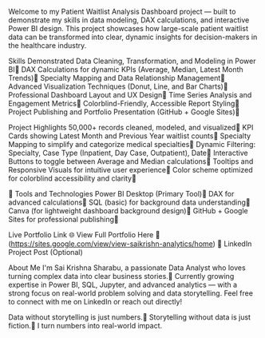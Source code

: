 Welcome to my Patient Waitlist Analysis Dashboard project — built to demonstrate my skills in data modeling, DAX calculations, and interactive Power BI design.
This project showcases how large-scale patient waitlist data can be transformed into clear, dynamic insights for decision-makers in the healthcare industry.

 Skills Demonstrated
Data Cleaning, Transformation, and Modeling in Power BI
DAX Calculations for dynamic KPIs (Average, Median, Latest Month Trends)
Specialty Mapping and Data Relationship Management
Advanced Visualization Techniques (Donut, Line, and Bar Charts)
Professional Dashboard Layout and UX Design
Time Series Analysis and Engagement Metrics
Colorblind-Friendly, Accessible Report Styling
Project Publishing and Portfolio Presentation (GitHub + Google Sites)

Project Highlights
50,000+ records cleaned, modeled, and visualized
KPI Cards showing Latest Month and Previous Year waitlist counts
Specialty Mapping to simplify and categorize medical specialties
Dynamic Filtering: Specialty, Case Type (Inpatient, Day Case, Outpatient), Date
Interactive Buttons to toggle between Average and Median calculations
Tooltips and Responsive Visuals for intuitive user experience
Color scheme optimized for colorblind accessibility and clarity

🔧 Tools and Technologies
Power BI Desktop (Primary Tool)
DAX for advanced calculations
SQL (basic) for background data understanding
Canva (for lightweight dashboard background design)
GitHub + Google Sites for professional publishing

 Live Portfolio Link
🌐 View Full Portfolio Here
🔗 (https://sites.google.com/view/view-saikrishn-analytics/home)
🔗 LinkedIn Project Post (Optional)

 About Me
I'm Sai Krishna Sharabu, a passionate Data Analyst who loves turning complex data into clear business stories. Currently growing expertise in Power BI, SQL, Jupyter, and advanced analytics — with a strong focus on real-world problem solving and data storytelling.
Feel free to connect with me on LinkedIn or reach out directly!


Data without storytelling is just numbers. Storytelling without data is just fiction. I turn numbers into real-world impact.
 
